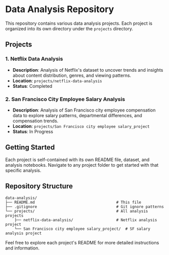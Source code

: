 # Data Analysis Repository

This repository contains various data analysis projects. Each project is organized into its own directory under the `projects` directory.

## Projects

### 1. Netflix Data Analysis
- **Description**: Analysis of Netflix's dataset to uncover trends and insights about content distribution, genres, and viewing patterns.
- **Location**: `projects/netflix-data-analysis`
- **Status**: Completed

### 2. San Francisco City Employee Salary Analysis
- **Description**: Analysis of San Francisco city employee compensation data to explore salary patterns, departmental differences, and compensation trends.
- **Location**: `projects/San Francisco city employee salary_project`
- **Status**: In Progress

## Getting Started
Each project is self-contained with its own README file, dataset, and analysis notebooks. Navigate to any project folder to get started with that specific analysis.

## Repository Structure
```
data-analysis/
├── README.md                                    # This file
├── .gitignore                                   # Git ignore patterns
└── projects/                                    # All analysis projects
    ├── netflix-data-analysis/                   # Netflix analysis project
    └── San Francisco city employee salary_project/  # SF salary analysis project
```

Feel free to explore each project's README for more detailed instructions and information.
